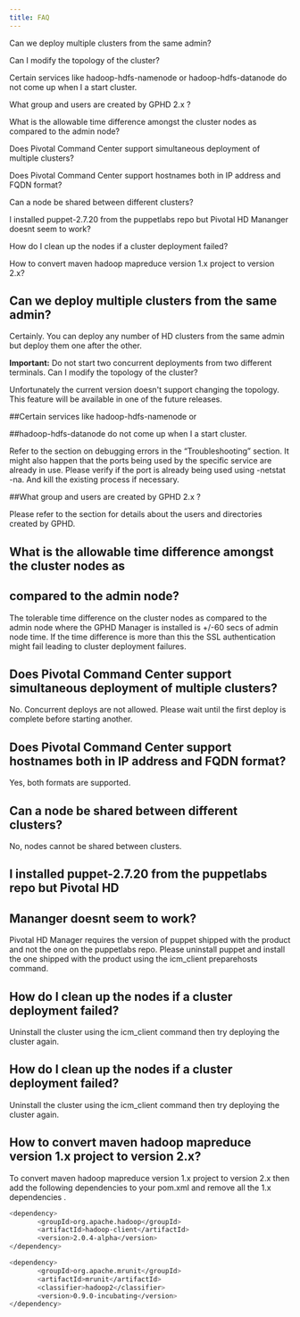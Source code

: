 ```yaml
---
title: FAQ
---
```


Can we deploy multiple clusters from the same admin?

Can I modify the topology of the cluster?

Certain services like hadoop-hdfs-namenode or hadoop-hdfs-datanode do not come
up when I a start cluster.

What group and users are created by GPHD 2.x ?

What is the allowable time difference amongst the cluster nodes as compared to the
admin node?

Does Pivotal Command Center support simultaneous deployment of multiple
clusters?

Does Pivotal Command Center support hostnames both in IP address and FQDN
format?

Can a node be shared between different clusters?

I installed puppet-2.7.20 from the puppetlabs repo but Pivotal HD Mananger doesnt
seem to work?

How do I clean up the nodes if a cluster deployment failed?

How to convert maven hadoop mapreduce version 1.x project to version 2.x? 

## Can we deploy multiple clusters from the same admin?

Certainly. You can deploy any number of HD clusters from the same admin but
deploy them one after the other.

**Important:** Do not start two concurrent deployments from two different terminals.
Can I modify the topology of the cluster?

Unfortunately the current version doesn't support changing the topology. This feature
will be available in one of the future releases.

##Certain services like hadoop-hdfs-namenode or

##hadoop-hdfs-datanode do not come up when I a start cluster.


Refer to the section on debugging errors in the “Troubleshooting” section. It might
also happen that the ports being used by the specific service are already in use. Please
verify if the port is already being used using -netstat -na. And kill the existing process
if necessary.

##What group and users are created by GPHD 2.x ?

Please refer to the section for details about the users and directories created by GPHD.

## What is the allowable time difference amongst the cluster nodes as

## compared to the admin node?

The tolerable time difference on the cluster nodes as compared to the admin node
where the GPHD Manager is installed is +/-60 secs of admin node time. If the time
difference is more than this the SSL authentication might fail leading to cluster
deployment failures.

## Does Pivotal Command Center support simultaneous deployment of  multiple clusters?

No. Concurrent deploys are not allowed. Please wait until the first deploy is complete
before starting another.

## Does Pivotal Command Center support hostnames both in IP address and FQDN format?

Yes, both formats are supported.

## Can a node be shared between different clusters?

No, nodes cannot be shared between clusters.

## I installed puppet-2.7.20 from the puppetlabs repo but Pivotal HD

## Mananger doesnt seem to work?

Pivotal HD Manager requires the version of puppet shipped with the product and not
the one on the puppetlabs repo. Please uninstall puppet and install the one shipped
with the product using the icm_client preparehosts command.

## How do I clean up the nodes if a cluster deployment failed?

Uninstall the cluster using the icm_client command then try deploying the cluster
again.

## How do I clean up the nodes if a cluster deployment failed?

Uninstall the cluster using the icm_client command then try deploying the cluster
again.

## How to convert maven hadoop mapreduce version 1.x project to version 2.x? 

 To convert maven hadoop mapreduce version 1.x project to version 2.x then add the following dependencies to your pom.xml and 
remove all the 1.x dependencies .

```bash
<dependency>
       <groupId>org.apache.hadoop</groupId>
       <artifactId>hadoop-client</artifactId>
       <version>2.0.4-alpha</version>
</dependency>

<dependency>
       <groupId>org.apache.mrunit</groupId>
       <artifactId>mrunit</artifactId>
       <classifier>hadoop2</classifier>
       <version>0.9.0-incubating</version>
</dependency>
```


